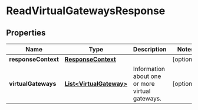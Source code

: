

# ReadVirtualGatewaysResponse


## Properties

| Name | Type | Description | Notes |
|------------ | ------------- | ------------- | -------------|
|**responseContext** | [**ResponseContext**](ResponseContext.md) |  |  [optional] |
|**virtualGateways** | [**List&lt;VirtualGateway&gt;**](VirtualGateway.md) | Information about one or more virtual gateways. |  [optional] |



